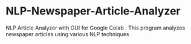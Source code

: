 # NLP-Newspaper-Article-Analyzer
NLP Article Analyzer with GUI for Google Colab . This program analyzes newspaper articles using various NLP techniques
